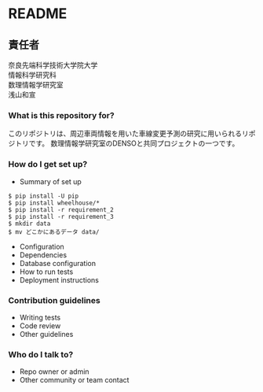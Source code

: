 # README

## 責任者

奈良先端科学技術大学院大学  
情報科学研究科  
数理情報学研究室  
浅山和宣  

### What is this repository for?

このリポジトリは、周辺車両情報を用いた車線変更予測の研究に用いられるリポジトリです。
数理情報学研究室のDENSOと共同プロジェクトの一つです。

### How do I get set up?

* Summary of set up
```
$ pip install -U pip  
$ pip install wheelhouse/*  
$ pip install -r requirement_2  
$ pip install -r requirement_3  
$ mkdir data  
$ mv どこかにあるデータ data/  
```

* Configuration
* Dependencies
* Database configuration
* How to run tests
* Deployment instructions

### Contribution guidelines ###

* Writing tests
* Code review
* Other guidelines

### Who do I talk to? ###

* Repo owner or admin
* Other community or team contact
